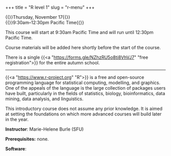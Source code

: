 +++
title = "R level 1"
slug = "r-menu"
+++

{{<cor>}}Thursday, November 17{{</cor>}}\
{{<cgr>}}9:30am–12:30pm Pacific Time{{</cgr>}}

This course will start at 9:30am Pacific Time and will run until 12:30pm Pacific Time.

Course materials will be added here shortly before the start of the course.

There is a single {{<a "https://forms.gle/NZhzRU5o8ti8VhVJ7" "free registration">}} for the entire autumn school.

---

{{<a "https://www.r-project.org" "R">}} is a free and open-source programming language for statistical computing, modelling, and graphics. One of the appeals of the language is the large collection of packages users have built, particularly in the fields of statistics, biology, bioinformatics, data mining, data analysis, and linguistics.

This introductory course does not assume any prior knowledge. It is aimed at setting the foundations on which more advanced courses will build later in the year.

**Instructor**: Marie-Helene Burle (SFU)

**Prerequisites:** none.

**Software**: 


<!-- - R: why and for whom? -->
<!-- why: free, open source, many packages, particularly for statistical modelling -->
<!-- for whom: tabular data, data science, biology, linguistics -->
<!-- some downsides too: slow, memory intensive, inconsistent, written by data scientists, not computer scientists -->
<!-- - What type of programming language is R? -->
<!-- functional -->
<!-- object-oriented -->
<!-- R follows a copy-on-modify system -->
<!-- - Resources -->
<!-- - R: the basics -->
<!-- - Packages -->
<!-- - The tidyverse -->

